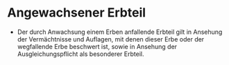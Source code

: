 # Angewachsener Erbteil

- Der durch Anwachsung einem Erben anfallende Erbteil gilt in Ansehung der Vermächtnisse und Auflagen, mit denen dieser Erbe oder der wegfallende Erbe beschwert ist, sowie in Ansehung der Ausgleichungspflicht als besonderer Erbteil.

